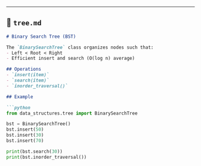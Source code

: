 
---

## 📄 `tree.md`

```markdown
# Binary Search Tree (BST)

The `BinarySearchTree` class organizes nodes such that:
- Left < Root < Right
- Efficient insert and search (O(log n) average)

## Operations
- `insert(item)`
- `search(item)`
- `inorder_traversal()`

## Example

```python
from data_structures.tree import BinarySearchTree

bst = BinarySearchTree()
bst.insert(50)
bst.insert(30)
bst.insert(70)

print(bst.search(30))  
print(bst.inorder_traversal())  
